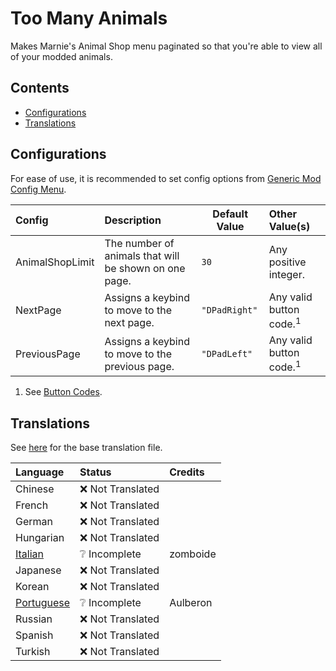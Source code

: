 # Too Many Animals

Makes Marnie's Animal Shop menu paginated so that you're able to view all of your modded animals.

## Contents

* [Configurations](#configurations)
* [Translations](#translations)

## Configurations

For ease of use, it is recommended to set config options
from [Generic Mod Config Menu](https://www.nexusmods.com/stardewvalley/mods/5098).

| Config          | Description                                           | Default Value | Other Value(s)                     |
|:----------------|:------------------------------------------------------|---------------|:-----------------------------------|
| AnimalShopLimit | The number of animals that will be shown on one page. | `30`          | Any positive integer.              |
| NextPage        | Assigns a keybind to move to the next page.           | `"DPadRight"` | Any valid button code.<sup>1</sup> |
| PreviousPage    | Assigns a keybind to move to the previous page.       | `"DPadLeft"`  | Any valid button code.<sup>1</sup> |

1. See [Button Codes](https://stardewvalleywiki.com/Modding:Player_Guide/Key_Bindings#Button_codes).

## Translations

See [here](i18n/default.json) for the base translation file.

| Language                   | Status            | Credits  |
|:---------------------------|:------------------|:---------|
| Chinese                    | ❌️ Not Translated |          |
| French                     | ❌️ Not Translated |          |
| German                     | ❌️ Not Translated |          |
| Hungarian                  | ❌️ Not Translated |          |
| [Italian](i18n/it.json)    | ❔ Incomplete      | zomboide |
| Japanese                   | ❌️ Not Translated |          |
| Korean                     | ❌️ Not Translated |          |
| [Portuguese](i18n/pt.json) | ❔ Incomplete      | Aulberon |
| Russian                    | ❌️ Not Translated |          |
| Spanish                    | ❌️ Not Translated |          |
| Turkish                    | ❌️ Not Translated |          |
